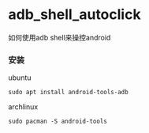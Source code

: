 # adb_shell_autoclick

如何使用adb shell来操控android

### 安装

ubuntu

```
sudo apt install android-tools-adb
```

archlinux

```
sudo pacman -S android-tools
```

